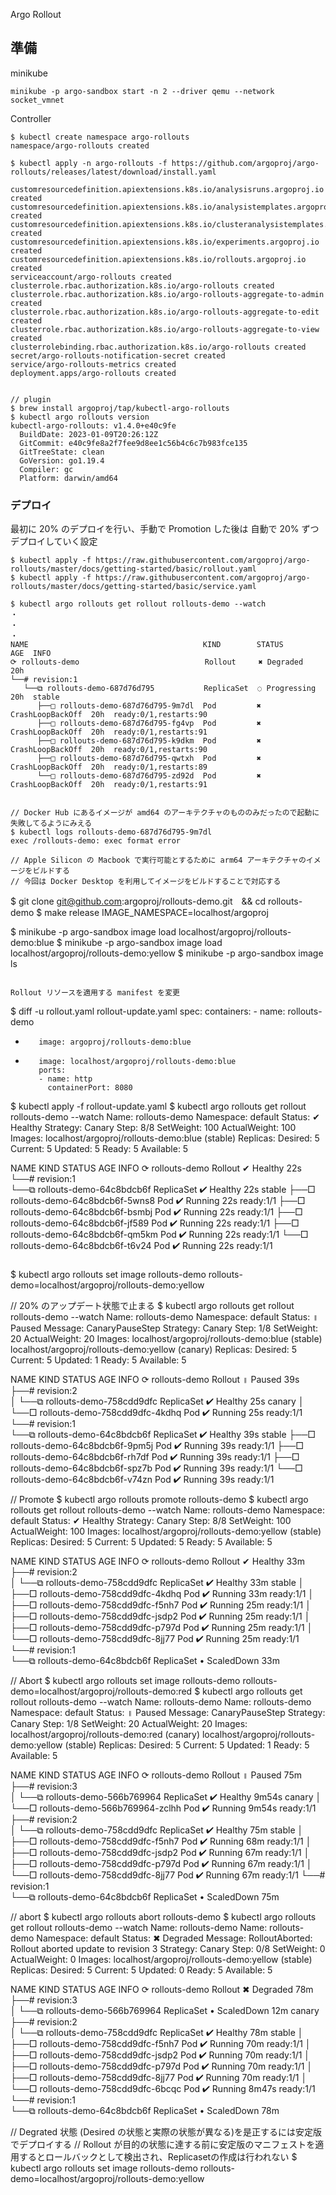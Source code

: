 Argo Rollout 


## 準備

minikube
```
minikube -p argo-sandbox start -n 2 --driver qemu --network socket_vmnet
```

Controller
```
$ kubectl create namespace argo-rollouts
namespace/argo-rollouts created

$ kubectl apply -n argo-rollouts -f https://github.com/argoproj/argo-rollouts/releases/latest/download/install.yaml

customresourcedefinition.apiextensions.k8s.io/analysisruns.argoproj.io created
customresourcedefinition.apiextensions.k8s.io/analysistemplates.argoproj.io created
customresourcedefinition.apiextensions.k8s.io/clusteranalysistemplates.argoproj.io created
customresourcedefinition.apiextensions.k8s.io/experiments.argoproj.io created
customresourcedefinition.apiextensions.k8s.io/rollouts.argoproj.io created
serviceaccount/argo-rollouts created
clusterrole.rbac.authorization.k8s.io/argo-rollouts created
clusterrole.rbac.authorization.k8s.io/argo-rollouts-aggregate-to-admin created
clusterrole.rbac.authorization.k8s.io/argo-rollouts-aggregate-to-edit created
clusterrole.rbac.authorization.k8s.io/argo-rollouts-aggregate-to-view created
clusterrolebinding.rbac.authorization.k8s.io/argo-rollouts created
secret/argo-rollouts-notification-secret created
service/argo-rollouts-metrics created
deployment.apps/argo-rollouts created


// plugin
$ brew install argoproj/tap/kubectl-argo-rollouts
$ kubectl argo rollouts version
kubectl-argo-rollouts: v1.4.0+e40c9fe
  BuildDate: 2023-01-09T20:26:12Z
  GitCommit: e40c9fe8a2f7fee9d8ee1c56b4c6c7b983fce135
  GitTreeState: clean
  GoVersion: go1.19.4
  Compiler: gc
  Platform: darwin/amd64
```

### デプロイ

最初に 20% のデプロイを行い、手動で Promotion した後は 自動で 20% ずつデプロイしていく設定

```
$ kubectl apply -f https://raw.githubusercontent.com/argoproj/argo-rollouts/master/docs/getting-started/basic/rollout.yaml
$ kubectl apply -f https://raw.githubusercontent.com/argoproj/argo-rollouts/master/docs/getting-started/basic/service.yaml

$ kubectl argo rollouts get rollout rollouts-demo --watch
・
・
・
NAME                                       KIND        STATUS              AGE  INFO
⟳ rollouts-demo                            Rollout     ✖ Degraded          20h  
└──# revision:1                                                                 
   └──⧉ rollouts-demo-687d76d795           ReplicaSet  ◌ Progressing       20h  stable
      ├──□ rollouts-demo-687d76d795-9m7dl  Pod         ✖ CrashLoopBackOff  20h  ready:0/1,restarts:90
      ├──□ rollouts-demo-687d76d795-fg4vp  Pod         ✖ CrashLoopBackOff  20h  ready:0/1,restarts:91
      ├──□ rollouts-demo-687d76d795-k9dkm  Pod         ✖ CrashLoopBackOff  20h  ready:0/1,restarts:90
      ├──□ rollouts-demo-687d76d795-qwtxh  Pod         ✖ CrashLoopBackOff  20h  ready:0/1,restarts:89
      └──□ rollouts-demo-687d76d795-zd92d  Pod         ✖ CrashLoopBackOff  20h  ready:0/1,restarts:91


// Docker Hub にあるイメージが amd64 のアーキテクチャのもののみだったので起動に失敗してるようにみえる
$ kubectl logs rollouts-demo-687d76d795-9m7dl
exec /rollouts-demo: exec format error

// Apple Silicon の Macbook で実行可能とするために arm64 アーキテクチャのイメージをビルドする
// 今回は Docker Desktop を利用してイメージをビルドすることで対応する
```
$ git clone git@github.com:argoproj/rollouts-demo.git　&& cd rollouts-demo
$ make release IMAGE_NAMESPACE=localhost/argoproj

$ minikube -p argo-sandbox image load localhost/argoproj/rollouts-demo:blue
$ minikube -p argo-sandbox image load localhost/argoproj/rollouts-demo:yellow
$ minikube -p argo-sandbox image ls
```

Rollout リソースを適用する manifest を変更

```
$ diff -u rollout.yaml rollout-update.yaml
     spec:
       containers:
       - name: rollouts-demo
-        image: argoproj/rollouts-demo:blue
+        image: localhost/argoproj/rollouts-demo:blue
         ports:
         - name: http
           containerPort: 8080

$ kubectl apply -f rollout-update.yaml
$ kubectl argo rollouts get rollout rollouts-demo --watch
Name:            rollouts-demo
Namespace:       default
Status:          ✔ Healthy
Strategy:        Canary
  Step:          8/8
  SetWeight:     100
  ActualWeight:  100
Images:          localhost/argoproj/rollouts-demo:blue (stable)
Replicas:
  Desired:       5
  Current:       5
  Updated:       5
  Ready:         5
  Available:     5

NAME                                       KIND        STATUS     AGE  INFO
⟳ rollouts-demo                            Rollout     ✔ Healthy  22s  
└──# revision:1                                                        
   └──⧉ rollouts-demo-64c8bdcb6f           ReplicaSet  ✔ Healthy  22s  stable
      ├──□ rollouts-demo-64c8bdcb6f-5wns8  Pod         ✔ Running  22s  ready:1/1
      ├──□ rollouts-demo-64c8bdcb6f-bsmbj  Pod         ✔ Running  22s  ready:1/1
      ├──□ rollouts-demo-64c8bdcb6f-jf589  Pod         ✔ Running  22s  ready:1/1
      ├──□ rollouts-demo-64c8bdcb6f-qm5km  Pod         ✔ Running  22s  ready:1/1
      └──□ rollouts-demo-64c8bdcb6f-t6v24  Pod         ✔ Running  22s  ready:1/1
```

```
$ kubectl argo rollouts set image rollouts-demo rollouts-demo=localhost/argoproj/rollouts-demo:yellow

// 20% のアップデート状態で止まる
$ kubectl argo rollouts get rollout rollouts-demo --watch
Name:            rollouts-demo
Namespace:       default
Status:          ॥ Paused
Message:         CanaryPauseStep
Strategy:        Canary
  Step:          1/8
  SetWeight:     20
  ActualWeight:  20
Images:          localhost/argoproj/rollouts-demo:blue (stable)
                 localhost/argoproj/rollouts-demo:yellow (canary)
Replicas:
  Desired:       5
  Current:       5
  Updated:       1
  Ready:         5
  Available:     5

NAME                                       KIND        STATUS     AGE  INFO
⟳ rollouts-demo                            Rollout     ॥ Paused   39s  
├──# revision:2                                                        
│  └──⧉ rollouts-demo-758cdd9dfc           ReplicaSet  ✔ Healthy  25s  canary
│     └──□ rollouts-demo-758cdd9dfc-4kdhq  Pod         ✔ Running  25s  ready:1/1
└──# revision:1                                                        
   └──⧉ rollouts-demo-64c8bdcb6f           ReplicaSet  ✔ Healthy  39s  stable
      ├──□ rollouts-demo-64c8bdcb6f-9pm5j  Pod         ✔ Running  39s  ready:1/1
      ├──□ rollouts-demo-64c8bdcb6f-rh7df  Pod         ✔ Running  39s  ready:1/1
      ├──□ rollouts-demo-64c8bdcb6f-spz7b  Pod         ✔ Running  39s  ready:1/1
      └──□ rollouts-demo-64c8bdcb6f-v74zn  Pod         ✔ Running  39s  ready:1/1

// Promote
$ kubectl argo rollouts promote rollouts-demo
$ kubectl argo rollouts get rollout rollouts-demo --watch
Name:            rollouts-demo
Namespace:       default
Status:          ✔ Healthy
Strategy:        Canary
  Step:          8/8
  SetWeight:     100
  ActualWeight:  100
Images:          localhost/argoproj/rollouts-demo:yellow (stable)
Replicas:
  Desired:       5
  Current:       5
  Updated:       5
  Ready:         5
  Available:     5

NAME                                       KIND        STATUS        AGE  INFO
⟳ rollouts-demo                            Rollout     ✔ Healthy     33m  
├──# revision:2                                                           
│  └──⧉ rollouts-demo-758cdd9dfc           ReplicaSet  ✔ Healthy     33m  stable
│     ├──□ rollouts-demo-758cdd9dfc-4kdhq  Pod         ✔ Running     33m  ready:1/1
│     ├──□ rollouts-demo-758cdd9dfc-f5nh7  Pod         ✔ Running     25m  ready:1/1
│     ├──□ rollouts-demo-758cdd9dfc-jsdp2  Pod         ✔ Running     25m  ready:1/1
│     ├──□ rollouts-demo-758cdd9dfc-p797d  Pod         ✔ Running     25m  ready:1/1
│     └──□ rollouts-demo-758cdd9dfc-8jj77  Pod         ✔ Running     25m  ready:1/1
└──# revision:1                                                           
   └──⧉ rollouts-demo-64c8bdcb6f           ReplicaSet  • ScaledDown  33m 

// Abort
$ kubectl argo rollouts set image rollouts-demo rollouts-demo=localhost/argoproj/rollouts-demo:red
$ kubectl argo rollouts get rollout rollouts-demo --watch
Name:            rollouts-demo
Name:            rollouts-demo
Namespace:       default
Status:          ॥ Paused
Message:         CanaryPauseStep
Strategy:        Canary
  Step:          1/8
  SetWeight:     20
  ActualWeight:  20
Images:          localhost/argoproj/rollouts-demo:red (canary)
                 localhost/argoproj/rollouts-demo:yellow (stable)
Replicas:
  Desired:       5
  Current:       5
  Updated:       1
  Ready:         5
  Available:     5

NAME                                       KIND        STATUS        AGE    INFO
⟳ rollouts-demo                            Rollout     ॥ Paused      75m    
├──# revision:3                                                             
│  └──⧉ rollouts-demo-566b769964           ReplicaSet  ✔ Healthy     9m54s  canary
│     └──□ rollouts-demo-566b769964-zclhh  Pod         ✔ Running     9m54s  ready:1/1
├──# revision:2                                                             
│  └──⧉ rollouts-demo-758cdd9dfc           ReplicaSet  ✔ Healthy     75m    stable
│     ├──□ rollouts-demo-758cdd9dfc-f5nh7  Pod         ✔ Running     68m    ready:1/1
│     ├──□ rollouts-demo-758cdd9dfc-jsdp2  Pod         ✔ Running     67m    ready:1/1
│     ├──□ rollouts-demo-758cdd9dfc-p797d  Pod         ✔ Running     67m    ready:1/1
│     └──□ rollouts-demo-758cdd9dfc-8jj77  Pod         ✔ Running     67m    ready:1/1
└──# revision:1                                                             
   └──⧉ rollouts-demo-64c8bdcb6f           ReplicaSet  • ScaledDown  75m 

// abort
$ kubectl argo rollouts abort rollouts-demo
$ kubectl argo rollouts get rollout rollouts-demo --watch
Name:            rollouts-demo
Name:            rollouts-demo
Namespace:       default
Status:          ✖ Degraded
Message:         RolloutAborted: Rollout aborted update to revision 3
Strategy:        Canary
  Step:          0/8
  SetWeight:     0
  ActualWeight:  0
Images:          localhost/argoproj/rollouts-demo:yellow (stable)
Replicas:
  Desired:       5
  Current:       5
  Updated:       0
  Ready:         5
  Available:     5

NAME                                       KIND        STATUS        AGE    INFO
⟳ rollouts-demo                            Rollout     ✖ Degraded    78m    
├──# revision:3                                                             
│  └──⧉ rollouts-demo-566b769964           ReplicaSet  • ScaledDown  12m    canary
├──# revision:2                                                             
│  └──⧉ rollouts-demo-758cdd9dfc           ReplicaSet  ✔ Healthy     78m    stable
│     ├──□ rollouts-demo-758cdd9dfc-f5nh7  Pod         ✔ Running     70m    ready:1/1
│     ├──□ rollouts-demo-758cdd9dfc-jsdp2  Pod         ✔ Running     70m    ready:1/1
│     ├──□ rollouts-demo-758cdd9dfc-p797d  Pod         ✔ Running     70m    ready:1/1
│     ├──□ rollouts-demo-758cdd9dfc-8jj77  Pod         ✔ Running     70m    ready:1/1
│     └──□ rollouts-demo-758cdd9dfc-6bcqc  Pod         ✔ Running     8m47s  ready:1/1
└──# revision:1                                                             
   └──⧉ rollouts-demo-64c8bdcb6f           ReplicaSet  • ScaledDown  78m    

// Degrated 状態 (Desired の状態と実際の状態が異なる)を是正するには安定版でデプロイする
// Rollout が目的の状態に達する前に安定版のマニフェストを適用するとロールバックとして検出され、Replicasetの作成は行われない
$ kubectl argo rollouts set image rollouts-demo rollouts-demo=localhost/argoproj/rollouts-demo:yellow
```